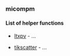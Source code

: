 ### micompm

#### List of helper functions

* [ltxpv](ltxpv.m) - ...

* [tikscatter](tikscatter.m) - ...


